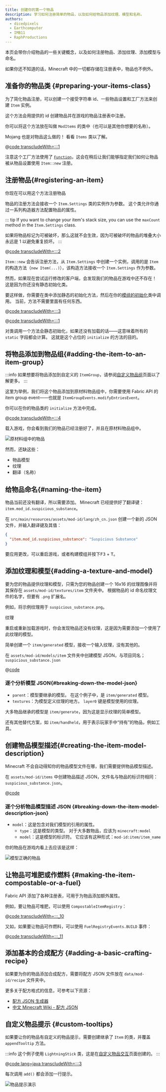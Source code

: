 ```yaml
---
title: 创建你的第一个物品
description: 学习如何注册简单的物品，以及如何给物品添加纹理、模型和名称。
authors:
  - dicedpixels
  - Earthcomputer
  - IMB11
  - RaphProductions
---
```


本页会带你介绍物品的一些关键概念，以及如何注册物品、添加纹理、添加模型与命名。

如果你还不知道的话，Minecraft 中的一切都存储在注册表中，物品也不例外。

## 准备你的物品类 {#preparing-your-items-class}

为了简化物品注册，可以创建一个接受字符串 id、一些物品设置和工厂方法来创建 `Item` 实例。

这个方法会用提供的 id 创建物品并在游戏的物品注册表中注册。

你可以将这个方法放在叫做 `ModItems` 的类中（也可以是其他你想要的名称）。

Mojang 也是对物品这么做的！ 看看 `Items` 类以了解。

@[code transcludeWith=:::1](@/reference/latest/src/main/java/com/example/docs/item/ModItems.java)

注意这个工厂方法使用了 [`Function`](https://docs.oracle.com/en/java/javase/21/docs/api/java.base/java/util/function/Function.html)，这会在稍后让我们能够指定我们如何让物品被从物品设置使用 `Item::new` 注册。

## 注册物品{#registering-an-item}

你现在可以用这个方法注册物品

物品的注册方法会接收一个 `Item.Settings` 类的实例作为参数。 这个类允许你通过一系列构造器方法配置物品的属性。

::: tip
If you want to change your item's stack size, you can use the `maxCount` method in the `Item.Settings` class.

如果将物品标记为可被破坏，那么这就不会生效，因为可被破坏的物品的堆叠大小永远是 1 以避免重复损坏。
:::

@[code transcludeWith=:::2](@/reference/latest/src/main/java/com/example/docs/item/ModItems.java)

`Item::new` 会告诉注册方法，从 `Item.Settings` 中创建一个实例，调用的是 `Item` 的构造方法（`new Item(...)`），该构造方法接收一个 `Item.Settings` 作为参数。

然而，如果现在尝试运行修改的客户端，会发现我们的物品在游戏中还不存在！ 这是因为你还没有静态初始化类。

要这样做，你需要在类中添加静态的初始化方法，然后在你的[模组的初始化](../getting-started/project-structure#entrypoints)类中调用。 当前，方法不需要里面有任何东西。

@[code transcludeWith=:::3](@/reference/latest/src/main/java/com/example/docs/item/ModItems.java)

@[code transcludeWith=:::1](@/reference/latest/src/main/java/com/example/docs/item/ExampleModItems.java)

对类调用一个方法会静态初始化，如果还没有加载的话——这意味着所有的 `static` 字段都会计算。 这就是这个占位的 `initialize` 的方法的目的。

## 将物品添加到物品组{#adding-the-item-to-an-item-group}

:::info
如果想要将物品添加到自定义的 `ItemGroup`，请参阅[自定义物品组](./custom-item-groups)页面以了解更多。
:::

这里为举例，我们将这个物品添加到原材料物品组中，你需要使用 Fabric API 的 item group event——也就是 `ItemGroupEvents.modifyEntriesEvent`。

你可以在你的物品类的 `initialize` 方法中完成。

@[code transcludeWith=:::4](@/reference/latest/src/main/java/com/example/docs/item/ModItems.java)

载入游戏，你会看到我们的物品已经注册好了，并且在原材料物品组中。

![原材料组中的物品](/assets/develop/items/first_item_0.png)

然而，还缺这些：

- 物品模型
- 纹理
- 翻译（名称）

## 给物品命名{#naming-the-item}

物品当前还没有翻译，所以需要添加。 Minecraft 已经提供好了翻译键：`item.mod_id.suspicious_substance`。

在 `src/main/resources/assets/mod-id/lang/zh_cn.json` 创建一个新的 JSON 文件，并输入翻译键及其值：

```json
{
  "item.mod_id.suspicious_substance": "Suspicious Substance"
}
```

要应用更改，可以重启游戏，或者构建模组并按下<kbd>F3</kbd> + <kbd>T</kbd>。

## 添加纹理和模型{#adding-a-texture-and-model}

要为您的物品提供纹理和模型，只需为您的物品创建一个 16x16 的纹理图像并将其保存在 `assets/mod-id/textures/item` 文件夹中。 根据物品的 id 命名纹理文件的名字，但要有 `.png` 扩展名。

例如，将示例纹理用于 `suspicious_substance.png`。

<DownloadEntry visualURL="/assets/develop/items/first_item_1.png" downloadURL="/assets/develop/items/first_item_1_small.png">纹理</DownloadEntry>

重启或重新加载游戏时，你会发现物品还没有纹理，这是因为需要添加一个使用了此纹理的模型。

简单创建一个 `item/generated` 模型，接收一个输入纹理，没有其他的。

在 `assets/mod-id/models/item` 文件夹中创建模型 JSON，与项目同名；`suspicious_substance.json`

@[code](@/reference/latest/src/main/generated/assets/example-mod/models/item/suspicious_substance.json)

### 逐个分析模型 JSON{#breaking-down-the-model-json}

- `parent`：模型要继承的模型。 在这个例子中，是 `item/generated` 模型。
- `textures`：为模型定义纹理的地方。 `layer0` 键是模型使用的纹理。

大多物品继承的模型是 `item/generate`，因为这是显示纹理的简单模型。

还有其他替代方案，如 `item/handheld`，用于表示玩家手中“持有”的物品，例如工具。

## 创建物品模型描述{#creating-the-item-model-description}

Minecraft 不会自动得知你的物品模型文件在哪，我们需要提供物品模型描述。

在 `assets/mod-id/items` 中创建物品描述 JSON，文件名与物品的标识符相同：`suspicious_substance.json`。

@[code](@/reference/latest/src/main/generated/assets/example-mod/items/suspicious_substance.json)

### 逐个分析物品模型描述 JSON {#breaking-down-the-item-model-description-json}

- `model`：这是包含对我们模型的引用的属性。
  - `type`：这是模型的类型。 对于大多数物品，应该为 `minecraft:model`
  - `model`：这是模型的标识符。 它应该有这种形式：`mod-id:item/item_name`

你的物品在游戏内看上去应该是这样：

![模型正确的物品](/assets/develop/items/first_item_2.png)

## 让物品可堆肥或作燃料 {#making-the-item-compostable-or-a-fuel}

Fabric API 添加了各种注册表，可用于为物品添加额外属性。

例如，要让物品可堆肥，可以使用 `CompostableItemRegistry`：

@[code transcludeWith=:::_10](@/reference/latest/src/main/java/com/example/docs/item/ModItems.java)

又如，如果要让物品可作燃料，可以使用 `FuelRegistryEvents.BUILD` 事件：

@[code transcludeWith=:::_11](@/reference/latest/src/main/java/com/example/docs/item/ModItems.java)

## 添加基本的合成配方 {#adding-a-basic-crafting-recipe}

<!-- In the future, an entire section on recipes and recipe types should be created. For now, this suffices. -->

如果要为你的物品添加合成配方，需要将配方 JSON 文件放在 `data/mod-id/recipe` 文件夹中。

更多关于配方格式的信息，可参考以下资源：

- [配方 JSON 生成器](https://crafting.thedestruc7i0n.ca/)
- [中文 Minecraft Wiki - 配方 JSON](https://zh.minecraft.wiki/w/配方#JSON格式)

## 自定义物品提示 {#custom-tooltips}

如果要让你的物品有自定义的物品提示，需要创建继承了 `Item` 的类，并覆盖 `appendTooltip` 方法。

:::info
这个例子使用 `LightningStick` 类，这是在[自定义物品交互](./custom-item-interactions)页面创建的。
:::

@[code lang=java transcludeWith=:::3](@/reference/latest/src/main/java/com/example/docs/item/custom/LightningStick.java)

每次调用 `add()` 都会添加一行提示。

![物品提示演示](/assets/develop/items/first_item_3.png)
